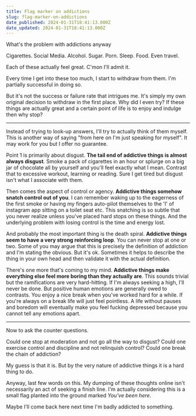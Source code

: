 ```yaml
---
title: Flag marker on addictions
slug: flag-marker-on-addictions
date_published: 2024-01-31T18:41:13.000Z
date_updated: 2024-01-31T18:41:13.000Z
---
```


What's the problem with addictions anyway

Cigarettes.
Social Media.
Alcohol.
Sugar.
Porn.
Sleep.
Food.
Even travel.

Each of these actually feel great. C'mon I'll admit it.

Every time I get into these too much, I start to withdraw from them. I'm partially successful in doing so. 

But it's not the success or failure rate that intrigues me. It's simply my own original decision to withdraw in the first place. Why did I even try? If these things are actually great and a certain point of life is to enjoy and indulge then why stop?

---

Instead of trying to look-up answers, I'll try to actually think of them myself. This is another way of saying "from here on I'm just speaking for myself". It may work for you but I offer no guarantee.

Point 1 is primarily about disgust. **The tail end of addictive things is almost always disgust**. Smoke a pack of cigarettes in an hour or splurge on a big jar of chocolate all by yourself and you'll feel exactly what I mean. Contrast that to excessive workout, learning or reading. Sure I get tired but disgust isn't what I associate with them.

Then comes the aspect of control or agency. **Addictive things somehow snatch control out of you**. I can remember waking up to the eagerness of the first smoke or having my fingers auto-pilot themselves to the 'I' of instagram app sitting on a toilet seat etc. This snatching is so subtle that you never realize unless you've placed hard stops on these things. And the underlying problem with losing control is the time and energy lost.

And probably the most important thing is the death spiral. **Addictive things seem to have a very strong reinforcing loop**. You can never stop at one or two. Some of you may argue that this is precisely the definition of addiction and I'm stating the obvious. But it's ok. Sometimes it helps to describe the thing in your own head and then validate it with the actual definition.

There's one more that's coming to my mind. **Addictive things make everything else feel more boring than they actually are**. This sounds trivial but the ramifications are very hard-hitting. If I'm always seeking a high, I'll never be done. But positive human emotions are generally owed to contrasts. You enjoy a nice break when you've worked hard for a while. If you're always on a break life will just feel pointless. A life without pauses and boredom will eventually make you feel fucking depressed because you cannot tell any emotions apart.

---

Now to ask the counter questions.

Could one stop at moderation and not go all the way to disgust?
Could one exercise control and discipline and not relinquish control?
Could one break the chain of addiction?

My guess is that it is. But by the very nature of addictive things it is a hard thing to do. 

Anyway, last few words on this.
My dumping of these thoughts online isn't necessarily an act of seeking a finish line. I'm actually considering this is a small flag planted into the ground marked *You've been here*.

Maybe I'll come back here next time I'm badly addicted to something.
